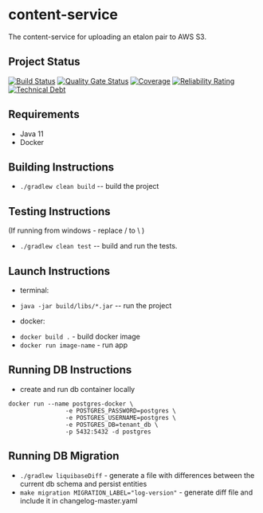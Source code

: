 # content-service
The content-service for uploading an etalon pair to AWS S3.

## Project Status
[![Build Status](https://travis-ci.com/speech4j/content-service.svg?branch=master)](https://travis-ci.com/speech4j/content-service)
[![Quality Gate Status](https://sonarcloud.io/api/project_badges/measure?project=speech4j_content-service&metric=alert_status)](https://sonarcloud.io/dashboard?id=speech4j_content-service)
[![Coverage](https://sonarcloud.io/api/project_badges/measure?project=speech4j_content-service&metric=coverage)](https://sonarcloud.io/dashboard?id=speech4j_content-service)
[![Reliability Rating](https://sonarcloud.io/api/project_badges/measure?project=speech4j_content-service&metric=reliability_rating)](https://sonarcloud.io/dashboard?id=speech4j_content-service)
[![Technical Debt](https://sonarcloud.io/api/project_badges/measure?project=speech4j_content-service&metric=sqale_index)](https://sonarcloud.io/dashboard?id=speech4j_content-service)

## Requirements
* Java 11
* Docker

## Building Instructions
 * `./gradlew clean build` -- build the project

## Testing Instructions
(If running from windows - replace / to \ )
 * `./gradlew clean test` -- build and run the tests.
 
## Launch Instructions 
 - terminal:
 * `java -jar build/libs/*.jar` -- run the project
 - docker:
 * `docker build .` - build docker image
 * `docker run image-name` - run app
 
## Running DB Instructions
 * create and run db container locally
 ```
 docker run --name postgres-docker \
                 -e POSTGRES_PASSWORD=postgres \
                 -e POSTGRES_USERNAME=postgres \
                 -e POSTGRES_DB=tenant_db \
                 -p 5432:5432 -d postgres
 ```
## Running DB Migration
* `./gradlew liquibaseDiff` - generate a file with differences between the current db schema and persist entities
* `make migration MIGRATION_LABEL="log-version"` - generate diff file and include it in changelog-master.yaml